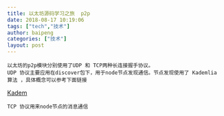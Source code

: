```yaml
---
title: 以太坊源码学习之旅  p2p
date: 2018-08-17 10:19:06
tags: ["tech","技术"]
author: baipeng
categories: ["技术"]
layout: post
---
```


```
以太坊的p2p模块分别使用了UDP 和 TCP两种长连接握手协议。
UDP 协议主要应用在discover包下，用于node节点发现通信。节点发现使用了 Kademlia 算法 ，具体概念可以参考下面链接
``` 
[Kadem](https://zh.wikipedia.org/wiki/Kademlia)

```
TCP 协议用来node节点的消息通信
```